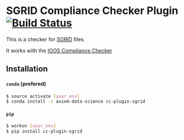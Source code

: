 # SGRID Compliance Checker Plugin [![Build Status](https://travis-ci.org/ioos/cc-plugin-sgrid.svg?branch=master)](https://travis-ci.org/ioos/cc-plugin-sgrid)

This is a checker for [SGRID](https://github.com/sgrid/sgrid) files

It works with the [IOOS Compliance Checker](https://github.com/ioos/compliance-checker)


## Installation


#### `conda` (prefered)

```bash
$ source activate [your_env]
$ conda install -c axiom-data-science cc-plugin-sgrid
```

#### `pip`

```bash
$ workon [your_env]
$ pip install cc-plugin-sgrid
```
